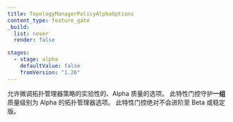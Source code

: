 ```yaml
---
title: TopologyManagerPolicyAlphaOptions
content_type: feature_gate
_build:
  list: never
  render: false

stages:
  - stage: alpha
    defaultValue: false
    fromVersion: "1.26"
---
```


<!--
Allow fine-tuning of topology manager policies,
experimental, Alpha-quality options.
This feature gate guards *a group* of topology manager options whose quality level is alpha.
This feature gate will never graduate to beta or stable.
-->
允许微调拓扑管理器策略的实验性的、Alpha 质量的选项。
此特性门控守护**一组**质量级别为 Alpha 的拓扑管理器选项。
此特性门控绝对不会进阶至 Beta 或稳定版。
